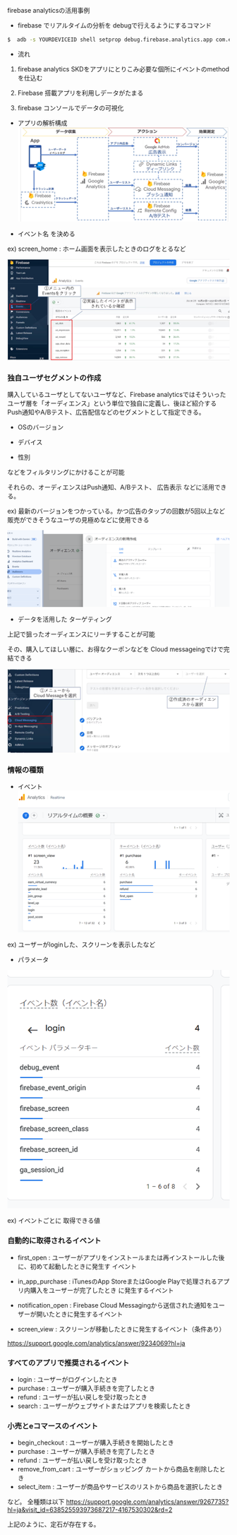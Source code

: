 firebase analyticsの活用事例

- firebase でリアルタイムの分析を debugで行えるようにするコマンド
```sh
$  adb -s YOURDEVICEID shell setprop debug.firebase.analytics.app com.example.firebase_analitics
```



-  流れ
1. firebase analytics SKDをアプリにとりこみ必要な個所にイベントのmethodを仕込む

2. Firebase 搭載アプリを利用しデータがたまる

3. firebase コンソールでデータの可視化



- アプリの解析構成
![alt text](assets/image.png)


- イベント名 を決める

ex)    screen_home :  ホーム画面を表示したときのログをとるなど


![alt text](assets/event.png)



### 独自ユーザセグメントの作成
購入しているユーザとしてないユーザなど、Firebase analyticsではそういったユーザ層を「オーディエンス」という単位で独自に定義し、後ほど紹介するPush通知やA/Bテスト、広告配信などのセグメントとして指定できる。

- OSのバージョン

- デバイス

- 性別

などをフィルタリングにかけることが可能


それらの、オーディエンスはPush通知、A/Bテスト、 広告表示 などに活用できる。


ex) 最新のバージョンをつかっている。かつ広告のタップの回数が5回以上など
販売ができそうなユーザの見極めなどに使用できる


![alt text](assets/audiences.png)



- データを活用した ターゲティング

上記で狙ったオーディエンスにリーチすることが可能

その、購入してほしい層に、お得なクーポンなどを Cloud messageingでけで完結できる

![alt text](assets/cloud_message.png)



### 情報の種類

-  イベント
![alt text](assets/event2.png)

ex) ユーザーがloginした、スクリーンを表示したなど


- パラメータ

![alt text](assets/paramerter.png)

ex) イベントごとに 取得できる値



### 自動的に取得されるイベント

-  first_open      :   ユーザーがアプリをインストールまたは再インストールした後に、初めて起動したときに発生す
                    イベント

- in_app_purchase	 :   	iTunesのApp StoreまたはGoogle Playで処理されるアプリ内購入をユーザーが完了したとき                      に発生するイベント

- notification_open :   Firebase Cloud Messagingから送信された通知をユーザーが開いたときに発生するイベント

- screen_view     :   スクリーンが移動したときに発生するイベント（条件あり）

https://support.google.com/analytics/answer/9234069?hl=ja


### すべてのアプリで推奨されるイベント

- login     :  	ユーザーがログインしたとき
- purchase	:   ユーザーが購入手続きを完了したとき
- refund	  :   ユーザーが払い戻しを受け取ったとき
- search	  :   ユーザーがウェブサイトまたはアプリを検索したとき




### 小売とeコマースのイベント

- begin_checkout	 :  ユーザーが購入手続きを開始したとき
- purchase	       :  ユーザーが購入手続きを完了したとき
- refund	         :  ユーザーが払い戻しを受け取ったとき
- remove_from_cart :  ユーザーがショッピング カートから商品を削除したとき
- select_item	     :  ユーザーが商品やサービスのリストから商品を選択したとき

など。
全種類は以下
https://support.google.com/analytics/answer/9267735?hl=ja&visit_id=638525593973687217-4167530302&rd=2


上記のように、定石が存在する。


